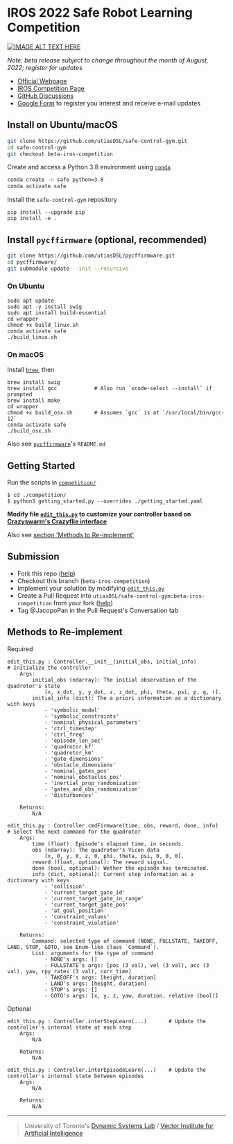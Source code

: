# IROS 2022 Safe Robot Learning Competition

[![IMAGE ALT TEXT HERE](https://img.youtube.com/vi/bWhDTNtj8EA/maxresdefault.jpg)](https://www.youtube.com/watch?v=bWhDTNtj8EA)

*Note: beta release subject to change throughout the month of August, 2022; register for updates*

- [Official Webpage](https://www.dynsyslab.org/iros-2022-safe-robot-learning-competition/)
- [IROS Competition Page](https://iros2022.org/program/competition/#toggle-id-8)
- [GitHub Discussions](https://github.com/utiasDSL/safe-control-gym/discussions/categories/iros-2022-competition)
- [Google Form](https://forms.gle/vEmVK99n1SyaE4Zw9) to register you interest and receive e-mail updates

## Install on Ubuntu/macOS

```bash
git clone https://github.com/utiasDSL/safe-control-gym.git
cd safe-control-gym
git checkout beta-iros-competition
```

Create and access a Python 3.8 environment using
[`conda`](https://docs.conda.io/projects/conda/en/latest/user-guide/install/index.html)

```bash
conda create -n safe python=3.8
conda activate safe
```

Install the `safe-control-gym` repository 

```
pip install --upgrade pip
pip install -e .
```

## Install `pycffirmware` (optional, recommended) 

```bash
git clone https://github.com/utiasDSL/pycffirmware.git
cd pycffirmware/
git submodule update --init --recursive
```

### On Ubuntu

```
sudo apt update
sudo apt -y install swig
sudo apt install build-essential
cd wrapper
chmod +x build_linux.sh
conda activate safe
./build_linux.sh
```

### On macOS

Install [`brew`](https://brew.sh/), then
```
brew install swig
brew install gcc            # Also run `xcode-select --install` if prompted
brew install make
cd wrapper
chmod +x build_osx.sh       # Assumes `gcc` is at `/usr/local/bin/gcc-12`
conda activate safe
./build_osx.sh
```

Also see [`pycffirmware`](https://github.com/utiasDSL/pycffirmware)'s `README.md`

## Getting Started
Run the scripts in [`competition/`](https://github.com/utiasDSL/safe-control-gym/tree/main/competition)
```
$ cd ./competition/
$ python3 getting_started.py --overrides ./getting_started.yaml
```
**Modify file [`edit_this.py`](https://github.com/utiasDSL/safe-control-gym/blob/beta-iros-competition/competition/edit_this.py) to customize your controller based on [Crazyswarm's Crazyflie interface](https://crazyswarm.readthedocs.io/en/latest/api.html#pycrazyswarm.crazyflie.Crazyflie)**

Also see [section 'Methods to Re-implement'](https://github.com/utiasDSL/safe-control-gym/tree/beta-iros-competition#methods-to-re-implement)

## Submission

- Fork this repo ([help](https://docs.github.com/en/get-started/quickstart/fork-a-repo))
- Checkout this branch (`beta-iros-competition`)
- Implement your solution by modifying [`edit_this.py`](https://github.com/utiasDSL/safe-control-gym/blob/beta-iros-competition/competition/edit_this.py)
- Create a Pull Request into `utiasDSL/safe-control-gym:beta-iros-competition` from your fork ([help](https://docs.github.com/en/pull-requests/collaborating-with-pull-requests/proposing-changes-to-your-work-with-pull-requests/creating-a-pull-request-from-a-fork))
- Tag @JacopoPan in the Pull Request's Conversation tab

## Methods to Re-implement

Required
```
edit_this.py : Controller.__init__(initial_obs, initial_info)           # Initialize the controller
    Args:
        initial_obs (ndarray): The initial observation of the quadrotor's state
            [x, x_dot, y, y_dot, z, z_dot, phi, theta, psi, p, q, r].
        initial_info (dict): The a priori information as a dictionary with keys
            - 'symbolic_model'
            - 'symbolic_constraints'
            - 'nominal_physical_parameters'
            - 'ctrl_timestep'
            - 'ctrl_freq'
            - 'episode_len_sec'
            - 'quadrotor_kf'
            - 'quadrotor_km'
            - 'gate_dimensions'
            - 'obstacle_dimensions'
            - 'nominal_gates_pos'
            - 'nominal_obstacles_pos'
            - 'inertial_prop_randomization'
            - 'gates_and_obs_randomization'
            - 'disturbances'

    Returns:
        N/A
```

```
edit_this.py : Controller.cmdFirmware(time, obs, reward, done, info)    # Select the next command for the quadrotor
    Args:
        time (float): Episode's elapsed time, in seconds.
        obs (ndarray): The quadrotor's Vicon data
            [x, 0, y, 0, z, 0, phi, theta, psi, 0, 0, 0].
        reward (float, optional): The reward signal.
        done (bool, optional): Wether the episode has terminated.
        info (dict, optional): Current step information as a dictionary with keys
            - 'collision'
            - 'current_target_gate_id'
            - 'current_target_gate_in_range'
            - 'current_target_gate_pos'
            - 'at_goal_position'
            - 'constraint_values'
            - 'constraint_violation'

    Returns:
        Command: selected type of command (NONE, FULLSTATE, TAKEOFF, LAND, STOP, GOTO, see Enum-like class `Command`).
        List: arguments for the type of command
            - NONE's args: []
            - FULLSTATE's args: [pos (3 val), vel (3 val), acc (3 val), yaw, rpy_rates (3 val), curr_time] 
            - TAKEOFF's args: [height, duration]
            - LAND's args: [height, duration]
            - STOP's args: []
            - GOTO's args: [x, y, z, yaw, duration, relative (bool)]
```

Optional
```
edit_this.py : Controller.interStepLearn(...)       # Update the controller's internal state at each step
    Args:
        N/A

    Returns:
        N/A     
```

```
edit_this.py : Controller.interEpisodeLearn(...)    # Update the controller's internal state between episodes
    Args:
        N/A

    Returns:
        N/A
```

-----
> University of Toronto's [Dynamic Systems Lab](https://github.com/utiasDSL) / [Vector Institute for Artificial Intelligence](https://github.com/VectorInstitute)

